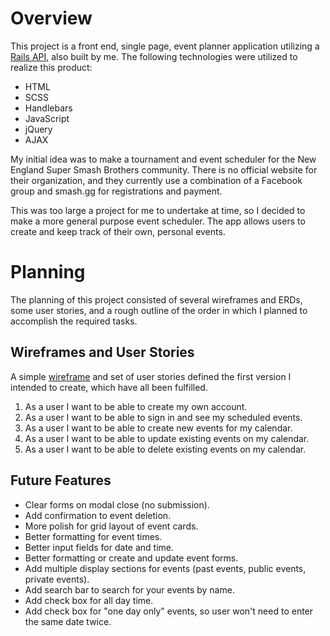 # Overview
This project is a front end, single page, event planner application utilizing a [Rails API](https://github.com/caseydulong/event-planner-api), also built by me.  The following technologies were utilized to realize this product:
- HTML
- SCSS
- Handlebars
- JavaScript
- jQuery
- AJAX

My initial idea was to make a tournament and event scheduler for the New England Super Smash Brothers community.  There is no official website for their organization, and they currently use a combination of a Facebook group and smash.gg for registrations and payment.

This was too large a project for me to undertake at time, so I decided to make a more general purpose event scheduler.  The app allows users to create and keep track of their own, personal events.

# Planning
The planning of this project consisted of several wireframes and ERDs, some user stories, and a rough outline of the order in which I planned to accomplish the required tasks.

## Wireframes and User Stories
A simple [wireframe](https://i.imgur.com/zxNoSwp.jpg) and set of user stories defined the first version I intended to create, which have all been fulfilled.
1. As a user I want to be able to create my own account.
2. As a user I want to be able to sign in and see my scheduled events.
3. As a user I want to be able to create new events for my calendar.
4. As a user I want to be able to update existing events on my calendar.
5. As a user I want to be able to delete existing events on my calendar.

## Future Features
- Clear forms on modal close (no submission).
- Add confirmation to event deletion.
- More polish for grid layout of event cards.
- Better formatting for event times.
- Better input fields for date and time.
- Better formatting or create and update event forms.
- Add multiple display sections for events (past events, public events, private events).
- Add search bar to search for your events by name.
- Add check box for all day time.
- Add check box for "one day only" events, so user won't need to enter the same date twice.
